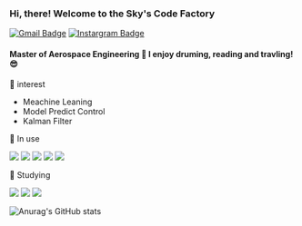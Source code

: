 ### Hi, there! Welcome to the **Sky's Code Factory**
[![Gmail Badge](https://img.shields.io/badge/leeeskylee@gmail.com-d14836?style=flat-square&logo=Gmail&logoColor=white&link=mailto:snugyun01@gmail.com)](mailto:leeeskylee@gmail.com)
 [![Instargram Badge](https://img.shields.io/badge/Instagram-E4405F?style=flat-square&logo=Instagram&logoColor=white&link=https://www.instagram.com/leeskyleee/)](https://www.instagram.com/leeskyleee/)
#### Master of Aerospace Engineering 🚀 I enjoy druming, reading and travling! 😎



📌 interest
- Meachine Leaning
- Model Predict Control
- Kalman Filter


📌 In use

<img src="https://img.shields.io/badge/Python-3776AB?style=flat-square&logo=Python&logoColor=white"/> <img src="https://img.shields.io/badge/Adobe Photoshop-31A8FF?style=flat-square&logo=Adobe Photoshop&logoColor=white"/> <img src="https://img.shields.io/badge/Visual Studio-5C2D91?style=flat-square&logo=Visual Studio&logoColor=white"/> <img src="https://img.shields.io/badge/Visual Studio Code-007ACC?style=flat-square&logo=Visual Studio Code&logoColor=white"/> <img src="https://img.shields.io/badge/MATLAB-C70D2C?style=flat-square&logo=MATLAB&logoColor=white"/> 

📌 Studying

<img src="https://img.shields.io/badge/HTML5-E34F26?style=flat-square&logo=HTML5&logoColor=white"/> <img src="https://img.shields.io/badge/JAVA-007396?style=flat-square&logo=JAVA&logoColor=white"/> <img src="https://img.shields.io/badge/JavaScript-F7DF1E?style=flat-square&logo=JavaScript&logoColor=white"/>




![Anurag's GitHub stats](https://github-readme-stats.vercel.app/api?username=sky&&show_icons=true&theme=buefy)
